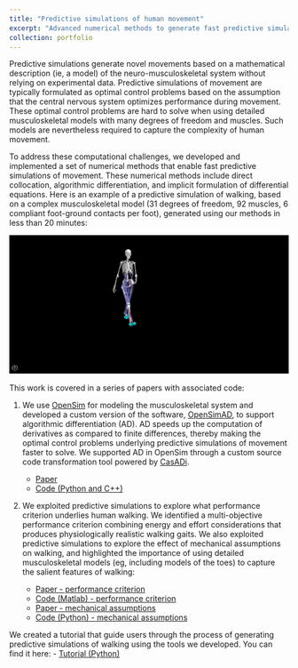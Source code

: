 ```yaml
---
title: "Predictive simulations of human movement"
excerpt: "Advanced numerical methods to generate fast predictive simulations of human movement <br/><img src='/images/PredSim_1.png'>"
collection: portfolio
---
```


Predictive simulations generate novel movements based on a mathematical description (ie, a model) of the neuro-musculoskeletal system without relying on experimental data. Predictive simulations of movement are typically formulated as optimal control problems based on the assumption that the central nervous system optimizes performance during movement. These optimal control problems are hard to solve when using detailed musculoskeletal models with many degrees of freedom and muscles. Such models are nevertheless required to capture the complexity of human movement.

To address these computational challenges, we developed and implemented a set of numerical methods that enable fast predictive simulations of movement. These numerical methods include direct collocation, algorithmic differentiation, and implicit formulation of differential equations. Here is an example of a predictive simulation of walking, based on a complex musculoskeletal model (31 degrees of freedom, 92 muscles, 6 compliant foot-ground contacts per foot), generated using our methods in less than 20 minutes:

<p align="center">
  <img src="/images/PredictiveSimulation.gif">
</p>

This work is covered in a series of papers with associated code:

1. We use [OpenSim](https://simtk.org/projects/opensim) for modeling the musculoskeletal system and developed a custom version of the software, [OpenSimAD](https://github.com/antoinefalisse/opensimAD), to support algorithmic differentiation (AD). AD speeds up the computation of derivatives as compared to finite differences, thereby making the optimal control problems underlying predictive simulations of movement faster to solve. We supported AD in OpenSim through a custom source code transformation tool powered by [CasADi](https://web.casadi.org/).
    - [Paper](https://journals.plos.org/plosone/article?id=10.1371/journal.pone.0217730) 
    - [Code (Python and C++)](https://github.com/antoinefalisse/opensimAD)
    
2. We exploited predictive simulations to explore what performance criterion underlies human walking. We identified a multi-objective performance criterion combining energy and effort considerations that produces physiologically realistic walking gaits. We also exploited predictive simulations to explore the effect of mechanical assumptions on walking, and highlighted the importance of using detailed musculoskeletal models (eg, including models of the toes) to capture the salient features of walking:
    - [Paper - performance criterion](https://royalsocietypublishing.org/doi/10.1098/rsif.2019.0402)
    - [Code (Matlab) - performance criterion](https://github.com/antoinefalisse/3dpredictsim)
    - [Paper - mechanical assumptions](https://journals.plos.org/plosone/article?id=10.1371/journal.pone.0256311)
    - [Code (Python) -  mechanical assumptions](https://github.com/antoinefalisse/predictsim_mtp)
	
We created a tutorial that guide users through the process of generating predictive simulations of walking using the tools we developed. You can find it here:
	- [Tutorial (Python)](https://github.com/antoinefalisse/predsim_tutorial)

